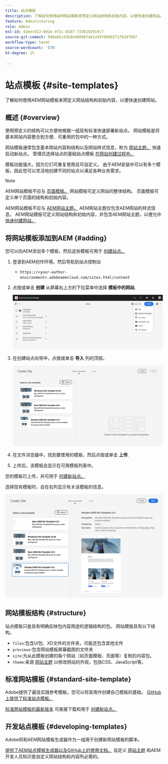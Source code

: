 ```yaml
---
title: 站点模板
description: 了解如何使用AEM网站模板来预定义网站结构和初始内容，以便快速创建网站。
feature: Administering
role: Admin
exl-id: 42eec922-b02e-4f2c-8107-7336192919c7
source-git-commit: 940a01cd3b9e4804bfab1a5970699271f624f087
workflow-type: tm+mt
source-wordcount: '576'
ht-degree: 1%

---
```


# 站点模板 {#site-templates}

了解如何使用AEM网站模板来预定义网站结构和初始内容，以便快速创建网站。

## 概述 {#overview}

使用预定义的结构可以方便地根据一组现有标准快速部署新站点。 网站模板是将基本网站内容整合到方便、可重用的包中的一种方式。

网站模板通常包含基本网站内容和结构以及网站样式信息，称为 [网站主题，](site-themes.md) 快速启动新站点。 管理员选择站点的基础站点模板 [在网站创建过程中。](create-site.md)

模板功能强大，因为它们可重复使用且可自定义。 由于AEM安装中可以有多个模板，因此您可以灵活地创建不同的站点以满足各种业务需求。

>[!NOTE]
>
>AEM网站模板不应与 [页面模板。](/help/sites-cloud/authoring/features/templates.md) 网站模板可定义网站的整体结构。 页面模板可定义单个页面的结构和初始内容。
>
>AEM网站模板不应与 [AEM网站主题。](site-themes.md) AEM网站主题仅包含AEM网站的样式信息。 AEM网站模板可定义网站结构和初始内容，并包含AEM网站主题，以便允许 [快速创建网站。](create-site.md)

## 将网站模板添加到AEM {#adding}

您可以向AEM添加多个模板，然后这些模板可用于 [创建站点。](create-site.md)

1. 登录到AEM创作环境，然后导航到站点控制台

   * `https://<your-author-environment>.adobeaemcloud.com/sites.html/content`

1. 点按或单击 **创建** 从屏幕右上方的下拉菜单中选择 **模板中的网站**.

   ![从模板创建网站](../assets/create-site-from-template.png)

1. 在创建站点向导中，点按或单击 **导入** 列的顶部。

   ![站点创建向导](../assets/site-creation-wizard.png)

1. 在文件浏览器中，找到要使用的模板，然后点按或单击 **上传**.

1. 上传后，该模板会显示在可用模板列表中。

您的模板已上传，并可用于 [创建新站点。](create-site.md)

选择现有模板时，会在右列显示有关该模板的信息。

![选择模板](../assets/select-site-template.png)

## 网站模板结构 {#structure}

站点模板只是具有明确反映包内容用途的逻辑结构的包。 网站模板具有以下结构。

* `files`:包含UI包、XD文件的文件夹，可能还包含其他文件
* `previews`:包含网站模板屏幕截图的文件夹
* `site`:为从此模板创建的每个网站（如页面模板、页面等）复制的内容包。
* `theme`:来源 [网站主题](site-themes.md) 以修改网站的外观，包括CSS、JavaScript等。

## 标准网站模板 {#standard-site-template}

Adobe提供了最佳实践参考模板，您可以将其用作创建自己模板的基础。 [GitHub上提供了标准站点模板。](https://github.com/adobe/aem-site-template-standard)

[标准网站模板的最新版本](https://github.com/adobe/aem-site-template-standard/releases) 可直接下载和用于 [创建新站点。](create-site.md)

## 开发站点模板 {#developing-templates}

Adobe将和AEM网站模板生成器作为一组用于创建新网站模板的脚本。

[提供了AEM站点模板生成器以及GitHub上的使用文档。](https://github.com/adobe/aem-site-template-builder) 自定义 [网站主题](site-themes.md) 和AEM开发人员知识是自定义网站结构和内容所必需的。
